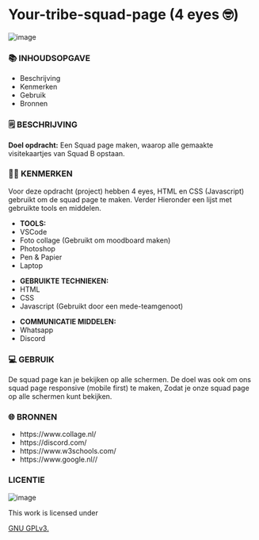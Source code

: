 <h1> Your-tribe-squad-page (4 eyes 🤓) </h1>

![image](https://user-images.githubusercontent.com/112861261/192107182-8eb19527-e8d5-4520-830b-1c2668f98365.png)


<h3>📚 INHOUDSOPGAVE</h3>

<ul>
        <li>Beschrijving</li>
        <li>Kenmerken</li>
        <li>Gebruik</li>
        <li>Bronnen</li>
</ul>

<h3>
🗒️ BESCHRIJVING
</h3>

<p><strong>Doel opdracht:</strong> Een Squad page maken, waarop alle gemaakte visitekaartjes van Squad B opstaan.</p>

<h3>
👩‍💻 KENMERKEN
</h3>

<p> Voor deze opdracht (project) hebben 4 eyes,  HTML en CSS (Javascript) gebruikt om de squad page te maken. Verder Hieronder een lijst met gebruikte tools en middelen.
</p>

<ul>
        <li><strong>TOOLS:</strong></li>
        <li>VSCode</li>
        <li> Foto collage (Gebruikt om moodboard maken)</li>
         <li>Photoshop</li>
        <li>Pen & Papier</li>
        <li>Laptop</li>
</ul>

<ul>
        <li><strong>GEBRUIKTE TECHNIEKEN:</strong></li>
        <li>HTML</li>
        <li>CSS</li>
        <li>Javascript (Gebruikt door een mede-teamgenoot)</li>
        
        
</ul>


<ul>
        <li><strong>COMMUNICATIE MIDDELEN:</strong></li>
        <li>Whatsapp</li>
        <li>Discord</li>

        
        
</ul>

<h3>
💻 GEBRUIK
</h3>

<p> De squad page kan je bekijken op alle schermen. De doel was ook om ons squad page responsive (mobile first) te maken, Zodat je onze squad page op alle schermen kunt bekijken.</p>

<h3>

🌐 BRONNEN
</h3>

<ul>
        <li>https://www.collage.nl/</li>
        <li>https://discord.com/</li>
        <li>https://www.w3schools.com/</li>
        <li>https://www.google.nl//</li>
        
</ul>

<h3>
LICENTIE
</h3>

![image](https://user-images.githubusercontent.com/112861261/189433832-1ad01b00-4398-460f-aad6-d0a5405ec9e8.png)

<p> This work is licensed under</P> <a href="https:https://github.com/zombie0youssra/your-tribe-profile-card/blob/main/LICENSE">GNU GPLv3.</a>
